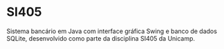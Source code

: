 # SI405

Sistema bancário em Java com interface gráfica Swing e banco de dados SQLite, desenvolvido como parte da disciplina SI405 da Unicamp.
